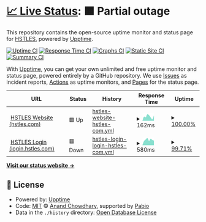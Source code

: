 # [📈 Live Status](https://HSTLES.github.io/status.hstles.com): <!--live status--> **🟧 Partial outage**

This repository contains the open-source uptime monitor and status page for [HSTLES](hstles.com), powered by [Upptime](https://github.com/upptime/upptime).

[![Uptime CI](https://github.com/HSTLES/status.hstles.com/workflows/Uptime%20CI/badge.svg)](https://github.com/HSTLES/status.hstles.com/actions?query=workflow%3A%22Uptime+CI%22)
[![Response Time CI](https://github.com/HSTLES/status.hstles.com/workflows/Response%20Time%20CI/badge.svg)](https://github.com/HSTLES/status.hstles.com/actions?query=workflow%3A%22Response+Time+CI%22)
[![Graphs CI](https://github.com/HSTLES/status.hstles.com/workflows/Graphs%20CI/badge.svg)](https://github.com/HSTLES/status.hstles.com/actions?query=workflow%3A%22Graphs+CI%22)
[![Static Site CI](https://github.com/HSTLES/status.hstles.com/workflows/Static%20Site%20CI/badge.svg)](https://github.com/HSTLES/status.hstles.com/actions?query=workflow%3A%22Static+Site+CI%22)
[![Summary CI](https://github.com/HSTLES/status.hstles.com/workflows/Summary%20CI/badge.svg)](https://github.com/HSTLES/status.hstles.com/actions?query=workflow%3A%22Summary+CI%22)

With [Upptime](https://upptime.js.org), you can get your own unlimited and free uptime monitor and status page, powered entirely by a GitHub repository. We use [Issues](https://github.com/HSTLES/status.hstles.com/issues) as incident reports, [Actions](https://github.com/HSTLES/status.hstles.com/actions) as uptime monitors, and [Pages](https://HSTLES.github.io/status.hstles.com) for the status page.

<!--start: status pages-->
<!-- This summary is generated by Upptime (https://github.com/upptime/upptime) -->
<!-- Do not edit this manually, your changes will be overwritten -->
<!-- prettier-ignore -->
| URL | Status | History | Response Time | Uptime |
| --- | ------ | ------- | ------------- | ------ |
| <img alt="" src="https://icons.duckduckgo.com/ip3/hstles.com.ico" height="13"> [HSTLES Website (hstles.com)](https://hstles.com) | 🟩 Up | [hstles-website-hstles-com.yml](https://github.com/HSTLES/status.hstles.com/commits/HEAD/history/hstles-website-hstles-com.yml) | <details><summary><img alt="Response time graph" src="./graphs/hstles-website-hstles-com/response-time-week.png" height="20"> 162ms</summary><br><a href="https://status.hstles.com/history/hstles-website-hstles-com"><img alt="Response time 130" src="https://img.shields.io/endpoint?url=https%3A%2F%2Fraw.githubusercontent.com%2FHSTLES%2Fstatus.hstles.com%2FHEAD%2Fapi%2Fhstles-website-hstles-com%2Fresponse-time.json"></a><br><a href="https://status.hstles.com/history/hstles-website-hstles-com"><img alt="24-hour response time 200" src="https://img.shields.io/endpoint?url=https%3A%2F%2Fraw.githubusercontent.com%2FHSTLES%2Fstatus.hstles.com%2FHEAD%2Fapi%2Fhstles-website-hstles-com%2Fresponse-time-day.json"></a><br><a href="https://status.hstles.com/history/hstles-website-hstles-com"><img alt="7-day response time 162" src="https://img.shields.io/endpoint?url=https%3A%2F%2Fraw.githubusercontent.com%2FHSTLES%2Fstatus.hstles.com%2FHEAD%2Fapi%2Fhstles-website-hstles-com%2Fresponse-time-week.json"></a><br><a href="https://status.hstles.com/history/hstles-website-hstles-com"><img alt="30-day response time 127" src="https://img.shields.io/endpoint?url=https%3A%2F%2Fraw.githubusercontent.com%2FHSTLES%2Fstatus.hstles.com%2FHEAD%2Fapi%2Fhstles-website-hstles-com%2Fresponse-time-month.json"></a><br><a href="https://status.hstles.com/history/hstles-website-hstles-com"><img alt="1-year response time 130" src="https://img.shields.io/endpoint?url=https%3A%2F%2Fraw.githubusercontent.com%2FHSTLES%2Fstatus.hstles.com%2FHEAD%2Fapi%2Fhstles-website-hstles-com%2Fresponse-time-year.json"></a></details> | <details><summary><a href="https://status.hstles.com/history/hstles-website-hstles-com">100.00%</a></summary><a href="https://status.hstles.com/history/hstles-website-hstles-com"><img alt="All-time uptime 100.00%" src="https://img.shields.io/endpoint?url=https%3A%2F%2Fraw.githubusercontent.com%2FHSTLES%2Fstatus.hstles.com%2FHEAD%2Fapi%2Fhstles-website-hstles-com%2Fuptime.json"></a><br><a href="https://status.hstles.com/history/hstles-website-hstles-com"><img alt="24-hour uptime 100.00%" src="https://img.shields.io/endpoint?url=https%3A%2F%2Fraw.githubusercontent.com%2FHSTLES%2Fstatus.hstles.com%2FHEAD%2Fapi%2Fhstles-website-hstles-com%2Fuptime-day.json"></a><br><a href="https://status.hstles.com/history/hstles-website-hstles-com"><img alt="7-day uptime 100.00%" src="https://img.shields.io/endpoint?url=https%3A%2F%2Fraw.githubusercontent.com%2FHSTLES%2Fstatus.hstles.com%2FHEAD%2Fapi%2Fhstles-website-hstles-com%2Fuptime-week.json"></a><br><a href="https://status.hstles.com/history/hstles-website-hstles-com"><img alt="30-day uptime 100.00%" src="https://img.shields.io/endpoint?url=https%3A%2F%2Fraw.githubusercontent.com%2FHSTLES%2Fstatus.hstles.com%2FHEAD%2Fapi%2Fhstles-website-hstles-com%2Fuptime-month.json"></a><br><a href="https://status.hstles.com/history/hstles-website-hstles-com"><img alt="1-year uptime 100.00%" src="https://img.shields.io/endpoint?url=https%3A%2F%2Fraw.githubusercontent.com%2FHSTLES%2Fstatus.hstles.com%2FHEAD%2Fapi%2Fhstles-website-hstles-com%2Fuptime-year.json"></a></details>
| <img alt="" src="https://icons.duckduckgo.com/ip3/login.hstles.com.ico" height="13"> [HSTLES Login (login.hstles.com)](https://login.hstles.com) | 🟥 Down | [hstles-login-login-hstles-com.yml](https://github.com/HSTLES/status.hstles.com/commits/HEAD/history/hstles-login-login-hstles-com.yml) | <details><summary><img alt="Response time graph" src="./graphs/hstles-login-login-hstles-com/response-time-week.png" height="20"> 580ms</summary><br><a href="https://status.hstles.com/history/hstles-login-login-hstles-com"><img alt="Response time 1284" src="https://img.shields.io/endpoint?url=https%3A%2F%2Fraw.githubusercontent.com%2FHSTLES%2Fstatus.hstles.com%2FHEAD%2Fapi%2Fhstles-login-login-hstles-com%2Fresponse-time.json"></a><br><a href="https://status.hstles.com/history/hstles-login-login-hstles-com"><img alt="24-hour response time 489" src="https://img.shields.io/endpoint?url=https%3A%2F%2Fraw.githubusercontent.com%2FHSTLES%2Fstatus.hstles.com%2FHEAD%2Fapi%2Fhstles-login-login-hstles-com%2Fresponse-time-day.json"></a><br><a href="https://status.hstles.com/history/hstles-login-login-hstles-com"><img alt="7-day response time 580" src="https://img.shields.io/endpoint?url=https%3A%2F%2Fraw.githubusercontent.com%2FHSTLES%2Fstatus.hstles.com%2FHEAD%2Fapi%2Fhstles-login-login-hstles-com%2Fresponse-time-week.json"></a><br><a href="https://status.hstles.com/history/hstles-login-login-hstles-com"><img alt="30-day response time 1284" src="https://img.shields.io/endpoint?url=https%3A%2F%2Fraw.githubusercontent.com%2FHSTLES%2Fstatus.hstles.com%2FHEAD%2Fapi%2Fhstles-login-login-hstles-com%2Fresponse-time-month.json"></a><br><a href="https://status.hstles.com/history/hstles-login-login-hstles-com"><img alt="1-year response time 1284" src="https://img.shields.io/endpoint?url=https%3A%2F%2Fraw.githubusercontent.com%2FHSTLES%2Fstatus.hstles.com%2FHEAD%2Fapi%2Fhstles-login-login-hstles-com%2Fresponse-time-year.json"></a></details> | <details><summary><a href="https://status.hstles.com/history/hstles-login-login-hstles-com">99.71%</a></summary><a href="https://status.hstles.com/history/hstles-login-login-hstles-com"><img alt="All-time uptime 99.92%" src="https://img.shields.io/endpoint?url=https%3A%2F%2Fraw.githubusercontent.com%2FHSTLES%2Fstatus.hstles.com%2FHEAD%2Fapi%2Fhstles-login-login-hstles-com%2Fuptime.json"></a><br><a href="https://status.hstles.com/history/hstles-login-login-hstles-com"><img alt="24-hour uptime 97.99%" src="https://img.shields.io/endpoint?url=https%3A%2F%2Fraw.githubusercontent.com%2FHSTLES%2Fstatus.hstles.com%2FHEAD%2Fapi%2Fhstles-login-login-hstles-com%2Fuptime-day.json"></a><br><a href="https://status.hstles.com/history/hstles-login-login-hstles-com"><img alt="7-day uptime 99.71%" src="https://img.shields.io/endpoint?url=https%3A%2F%2Fraw.githubusercontent.com%2FHSTLES%2Fstatus.hstles.com%2FHEAD%2Fapi%2Fhstles-login-login-hstles-com%2Fuptime-week.json"></a><br><a href="https://status.hstles.com/history/hstles-login-login-hstles-com"><img alt="30-day uptime 99.92%" src="https://img.shields.io/endpoint?url=https%3A%2F%2Fraw.githubusercontent.com%2FHSTLES%2Fstatus.hstles.com%2FHEAD%2Fapi%2Fhstles-login-login-hstles-com%2Fuptime-month.json"></a><br><a href="https://status.hstles.com/history/hstles-login-login-hstles-com"><img alt="1-year uptime 99.92%" src="https://img.shields.io/endpoint?url=https%3A%2F%2Fraw.githubusercontent.com%2FHSTLES%2Fstatus.hstles.com%2FHEAD%2Fapi%2Fhstles-login-login-hstles-com%2Fuptime-year.json"></a></details>

<!--end: status pages-->

[**Visit our status website →**](https://HSTLES.github.io/status.hstles.com)

## 📄 License

- Powered by: [Upptime](https://github.com/upptime/upptime)
- Code: [MIT](./LICENSE) © [Anand Chowdhary](https://anandchowdhary.com), supported by [Pabio](https://pabio.com)
- Data in the `./history` directory: [Open Database License](https://opendatacommons.org/licenses/odbl/1-0/)
